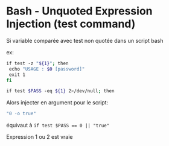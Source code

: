 
# Bash - Unquoted Expression Injection (test command)

Si variable comparée avec test non quotée dans un script bash

ex: 

```bash
if test -z "${1}"; then
 echo "USAGE : $0 [password]"
 exit 1
fi

if test $PASS -eq ${1} 2>/dev/null; then
```


Alors injecter en argument pour le script:

```bash
"0 -o true"
```

équivaut à ``if test $PASS == 0 || "true"``

Expression 1 ou 2 est vraie
